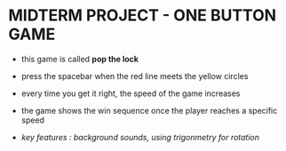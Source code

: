 # MIDTERM PROJECT - ONE BUTTON GAME
* this game is called **pop the lock**
* press the spacebar when the red line meets the yellow circles
* every time you get it right, the speed of the game increases
* the game shows the win sequence once the player reaches a specific speed

* *key features : background sounds, using trigonmetry for rotation*
